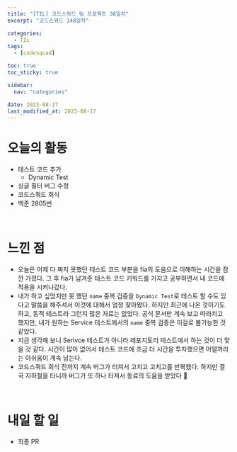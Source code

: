 ```yaml
---
title: "[TIL] 코드스쿼드 팀 프로젝트 38일차"
excerpt: "코드스쿼드 148일차"

categories:
  - TIL
tags:
  - [codesquad]

toc: true
toc_sticky: true

sidebar:
  nav: "categories"

date: 2023-08-17
last_modified_at: 2023-08-17
---
```


# 오늘의 활동

- 테스트 코드 추가
    - Dynamic Test
- 싱글 필터 버그 수정
- 코드스쿼드 회식
- 백준 2805번

<br>

# 느낀 점

- 오늘은 어제 다 짜지 못했던 테스트 코드 부분을 fia의 도움으로 이해하는 시간을 잠깐 가졌다. 그 후 fia가 남겨준 테스트 코드 키워드를 가지고 공부하면서 내 코드에 적용을 시켜나갔다.
- 내가 하고 싶었지만 못 했던 `name` 중복 검증을 `Dynamic Test`로 테스트 할 수도 있다고 말씀을 해주셔서 이것에 대해서 엄청 찾아봤다. 하지만 최근에 나온 것이기도 하고, 동적 테스트라 그런지 많은 자료는 없었다. 공식 문서만 계속 보고 따라치고 했지만, 내가 원하는 Service 테스트에서의 `name` 중복 검증은 이걸로 불가능한 것 같았다.
- 지금 생각해 보니 Serivce 테스트가 아니라 레포지토리 테스트에서 하는 것이 더 맞을 것 같다. 시간이 많이 없어서 테스트 코드에 조금 더 시간을 투자했으면 어떨까라는 아쉬움이 계속 남는다.
- 코드스쿼드 회식 전까지 계속 버그가 터져서 고치고 고치고를 반복했다. 하지만 결국 지하철을 타니까 버그가 또 하나 터져서 동료의 도움을 받았다 🥲

<br>

# 내일 할 일

- 최종 PR

